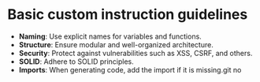 # Basic custom instruction guidelines

- **Naming**: Use explicit names for variables and functions.
- **Structure**: Ensure modular and well-organized architecture.
- **Security**: Protect against vulnerabilities such as XSS, CSRF, and others.
- **SOLID**: Adhere to SOLID principles.
- **Imports**: When generating code, add the import if it is missing.git no